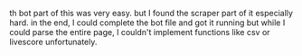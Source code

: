 th bot part of this was very easy. but I found the scraper part of it especially hard. in the end, I could complete the bot file and got it running but while I could parse the entire page, I couldn't implement
functions like csv or livescore unfortunately.
